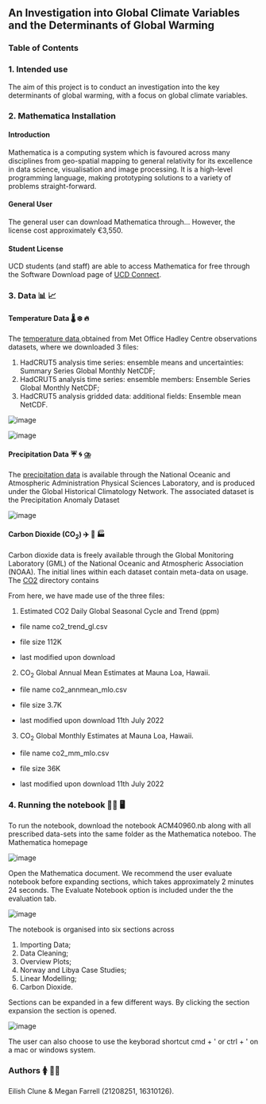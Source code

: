 ## An Investigation into Global Climate Variables and the Determinants of Global Warming

### Table of Contents

### 1. Intended use

The aim of this project is to conduct an investigation into the key determinants of global warming, with a focus on global climate variables.

### 2. Mathematica Installation

#### Introduction

Mathematica is a computing system which is favoured across many disciplines from geo-spatial mapping to general relativity for its excellence in data science, visualisation and image processing. It is a high-level programming language, making prototyping solutions to a variety of problems straight-forward.

#### General User

The general user can download Mathematica through... However, the license cost approximately €3,550.

#### Student License

UCD students (and staff) are able to access Mathematica for free through the Software Download page of [UCD Connect](https://www.ucd.ie/connect/).


### 3. Data 📊 📈

#### Temperature Data 🌡️ ❄️ 🔥

The [temperature data ](https://www.metoffice.gov.uk/hadobs/hadcrut5/data/current/download.html )
obtained from Met Office Hadley Centre observations datasets, where we downloaded 3 files:

1. HadCRUT5 analysis time series: ensemble means and uncertainties: Summary Series Global Monthly NetCDF;
2. HadCRUT5 analysis time series: ensemble members: Ensemble Series Global Monthly NetCDF;
3. HadCRUT5 analysis gridded data: additional fields: Ensemble mean NetCDF.

![image](https://user-images.githubusercontent.com/60405870/181915878-c8c1037c-0570-4d1c-9007-99b6ca751970.png)

![image](https://user-images.githubusercontent.com/60405870/181915981-1f0f87f2-8767-49b3-8359-50ffc74eacb2.png)


#### Precipitation Data ☔ 🌀 ⛈️

The [precipitation data](https://downloads.psl.noaa.gov/Datasets/ghcngridded/)
is available through the National Oceanic and Atmospheric Administration Physical Sciences
Laboratory, and is produced under the Global Historical Climatology Network. 
The associated dataset is the Precipitation Anomaly Dataset

![image](https://user-images.githubusercontent.com/60405870/181916247-9e4269f5-2747-4bd1-8157-8f12b6bc42c7.png)


#### Carbon Dioxide (CO$_2$) ✈️ 🚛 🏭  

Carbon dioxide data is freely available through the Global Monitoring Laboratory (GML) of the National Oceanic and Atmospheric Association (NOAA). The initial lines within each dataset contain meta-data on usage. The [CO2](https://gml.noaa.gov/aftp/products/trends/co2/) directory contains 

From here, we have made use of the three files:

1. Estimated CO2 Daily Global Seasonal Cycle and Trend (ppm)

* file name co2_trend_gl.csv

* file size 112K

* last modified upon download 

2. CO$_2$ Global Annual Mean Estimates at Mauna Loa, Hawaii.

* file name co2_annmean_mlo.csv

* file size 3.7K

* last modified upon download 11th July 2022

3. CO$_2$ Global Monthly Estimates at Mauna Loa, Hawaii.

* file name co2_mm_mlo.csv

* file size 36K

* last modified upon download 11th July 2022

### 4. Running the notebook 🏃‍♀️ 🖥️ 

To run the notebook, download the notebook ACM40960.nb along with all prescribed data-sets into the same folder as the Mathematica noteboo. The Mathematica homepage

![image](https://user-images.githubusercontent.com/60405870/181854711-00dee655-c37b-4269-975c-086cbe729d64.png)

Open the Mathematica document. We recommend the user evaluate notebook before expanding sections, which takes approximately 2 minutes 24 seconds. The Evaluate Notebook option is included under the the evaluation tab.

![image](https://user-images.githubusercontent.com/60405870/181855350-fdfb1e80-435b-4ee1-be20-a5cf0ba6ca86.png)

The notebook is organised into six sections across 
1. Importing Data;
2. Data Cleaning;
3. Overview Plots;
4. Norway and Libya Case Studies;
5. Linear Modelling;
6. Carbon Dioxide.

Sections can be expanded in a few different ways. By clicking the section expansion the section is opened.

![image](https://user-images.githubusercontent.com/60405870/181856130-0f6416f1-38af-4561-b0b7-a55e557fe29c.png)

The user can also choose to use the keyborad shortcut cmd + ' or ctrl + ' on a mac or windows system.

### Authors 🚺 👩‍🔬

 
Eilish Clune & Megan Farrell (21208251, 16310126).

